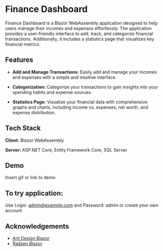 
# Finance Dashboard

Finance Dashboard is a Blazor WebAssembly application designed to help users manage their incomes and expenses effortlessly. The application provides a user-friendly interface to add, track, and categorize financial transactions. Additionally, it includes a statistics page that visualizes key financial metrics.


## Features

- **Add and Manage Transactions:** Easily add and manage your incomes and expenses with a simple and intuitive interface.

- **Categorization:** Categorize your transactions to gain insights into your spending habits and expense sources.

- **Statistics Page:** Visualize your financial data with comprehensive graphs and charts, including income vs. expenses, net worth, and expense distribution.



## Tech Stack

**Client:** Blazor WebAssembly 

**Server:** ASP.NET Core, Entity Framework Core, SQL Server


## Demo

Insert gif or link to demo

## To try application:

Use Login: admin@example.com and Password: admin or create your own account.

## Acknowledgements

 - [Ant Design Blazor](https://antblazor.com/en-US/)
 - [Radzen Blazor](https://blazor.radzen.com/)

